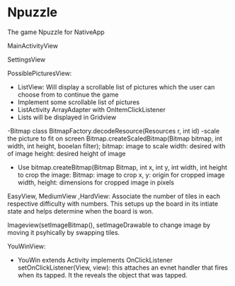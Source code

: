 Npuzzle
=======

The game Npuzzle for NativeApp

MainActivityView


SettingsView






PossiblePicturesView:
- ListView: Will display a scrollable list of pictures which the user can choose from to continue the game
- Implement some scrollable list of pictures
- ListActivity ArrayAdapter with OnItemClickListener
- Lists will be displayed in Gridview

-Bitmap class
BitmapFactory.decodeResource(Resources r, int id)
-scale the picture to fit on screen
Bitmap.createScaledBitmap(Bitmap bitmap, int width, int height, booelan filter);
bitmap: image to scale
width: desired with of image
height: desired height of image
- Use bitmap.createBitmap(Bitmap Bitmap, int x, int y,  int width, int height to crop the image:
Bitmap: image to crop
x, y: origin for cropped image
width, height: dimensions for cropped image in pixels


EasyView, MediumView ,HardView:
Associate the number of tiles in each respective difficulty with numbers. This setups up the board in its intiate state
and helps determine when the board is won.

Imageview(setImageBitmap(), setImageDrawable to change image by moving it psyhically by swapping tiles. 

YouWinView:
- YouWin extends Activity implements OnClickListener
setOnClickListener(View, view):
this attaches an evnet handler that fires when its tapped.
It the reveals the object that was tapped.


